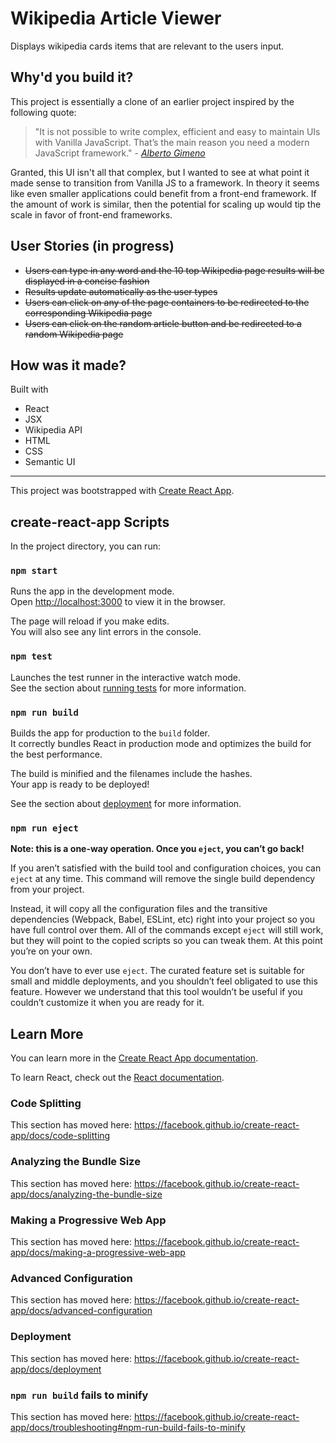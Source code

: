 # Wikipedia Article Viewer

Displays wikipedia cards items that are relevant to the users input.

## Why'd you build it?
This project is essentially a clone of an earlier project inspired by the following quote: 
> "It is not possible to write complex, efficient and easy to maintain UIs with Vanilla JavaScript. That’s the main reason you need a modern JavaScript framework." - *[Alberto Gimeno](https://medium.com/dailyjs/the-deepest-reason-why-modern-javascript-frameworks-exist-933b86ebc445)*

Granted, this UI isn't all that complex, but I wanted to see at what point it made sense to transition from Vanilla JS to a framework. In theory it seems like even smaller applications could benefit from a front-end framework. If the amount of work is similar, then the potential for scaling up would tip the scale in favor of front-end frameworks.

## User Stories (in progress)
* ~~Users can type in any word and the 10 top Wikipedia page results will be displayed in a concise fashion~~
* ~~Results update automatically as the user types~~
* ~~Users can click on any of the page containers to be redirected to the corresponding Wikipedia page~~
* ~~Users can click on the random article button and be redirected to a random Wikipedia page~~

## How was it made?
Built with 
* React
* JSX
* Wikipedia API
* HTML
* CSS
* Semantic UI


***  

This project was bootstrapped with [Create React App](https://github.com/facebook/create-react-app).

## create-react-app Scripts

In the project directory, you can run:

### `npm start`

Runs the app in the development mode.<br>
Open [http://localhost:3000](http://localhost:3000) to view it in the browser.

The page will reload if you make edits.<br>
You will also see any lint errors in the console.

### `npm test`

Launches the test runner in the interactive watch mode.<br>
See the section about [running tests](https://facebook.github.io/create-react-app/docs/running-tests) for more information.

### `npm run build`

Builds the app for production to the `build` folder.<br>
It correctly bundles React in production mode and optimizes the build for the best performance.

The build is minified and the filenames include the hashes.<br>
Your app is ready to be deployed!

See the section about [deployment](https://facebook.github.io/create-react-app/docs/deployment) for more information.

### `npm run eject`

**Note: this is a one-way operation. Once you `eject`, you can’t go back!**

If you aren’t satisfied with the build tool and configuration choices, you can `eject` at any time. This command will remove the single build dependency from your project.

Instead, it will copy all the configuration files and the transitive dependencies (Webpack, Babel, ESLint, etc) right into your project so you have full control over them. All of the commands except `eject` will still work, but they will point to the copied scripts so you can tweak them. At this point you’re on your own.

You don’t have to ever use `eject`. The curated feature set is suitable for small and middle deployments, and you shouldn’t feel obligated to use this feature. However we understand that this tool wouldn’t be useful if you couldn’t customize it when you are ready for it.

## Learn More

You can learn more in the [Create React App documentation](https://facebook.github.io/create-react-app/docs/getting-started).

To learn React, check out the [React documentation](https://reactjs.org/).

### Code Splitting

This section has moved here: https://facebook.github.io/create-react-app/docs/code-splitting

### Analyzing the Bundle Size

This section has moved here: https://facebook.github.io/create-react-app/docs/analyzing-the-bundle-size

### Making a Progressive Web App

This section has moved here: https://facebook.github.io/create-react-app/docs/making-a-progressive-web-app

### Advanced Configuration

This section has moved here: https://facebook.github.io/create-react-app/docs/advanced-configuration

### Deployment

This section has moved here: https://facebook.github.io/create-react-app/docs/deployment

### `npm run build` fails to minify

This section has moved here: https://facebook.github.io/create-react-app/docs/troubleshooting#npm-run-build-fails-to-minify
